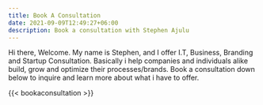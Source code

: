 ```yaml
---
title: Book A Consultation
date: 2021-09-09T12:49:27+06:00
description: Book a consultation with Stephen Ajulu
---
```


Hi there, Welcome. My name is Stephen, and I offer I.T, Business, Branding and Startup Consultation. Basically i help companies and individuals alike build, grow and optimize their processes/brands. Book a consultation down below to inquire and learn more about what i have to offer.

{{< bookaconsultation >}}
